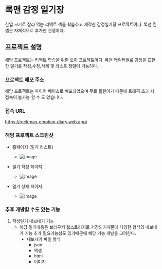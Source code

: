 # 록맨 감정 일기장
한입 크기로 잘라 먹는 리액트 책을 학습하고 
제작한 감정일기장 프로젝트이다.
록맨 컨셉은 자체적으로 추가한 컨셉이다.
## 프로젝트 설명
해당 프로젝트는 리액트 학습을 위한 토이 프로젝트이다.
록맨 캐릭터들로 감정을 표현한 일기를 작성,수정,삭제 및 리스트 정렬이 가능하다.
### 프로젝트 배포 주소
해당 프로젝트는 파이어 베이스로 배포되었으며
무료 플랜이기 때문에 트래픽 초과 시 접속이 불가능 할 수 도 있습니다.

### 접속 URL
https://rockman-emotion-diary.web.app/

### 해당 프로젝트 스크린샷
* 홈페이지 (일기 리스트)
  * ![image](https://github.com/tmxhsk99/react_emotion_diary/assets/43513435/ae0b4e2c-25f3-4261-bb3c-4af7ce34fc82)

* 일기 작성 페이지
  * ![image](https://github.com/tmxhsk99/react_emotion_diary/assets/43513435/9af99c86-7f03-4dc3-9427-51b196a4595d)

* 일기 상세 페이지
  * ![image](https://github.com/tmxhsk99/react_emotion_diary/assets/43513435/2a928a6a-ca49-4a2b-aff4-78fcf9f3365a)

### 추후 개발할 수도 있는 기능
1. 작성일기 내보내기 기능
   * 해당 일기내용은 브라우저 웹스토리지로 저장되기때문에 다양한 형식의 내보내기 기능 추가 필요가능성도 있기때문에 해당 기능 개발을 고려한다.
     * 내보내기 파일 형식
       * json
       * 엑셀
       * html
       * 이미지